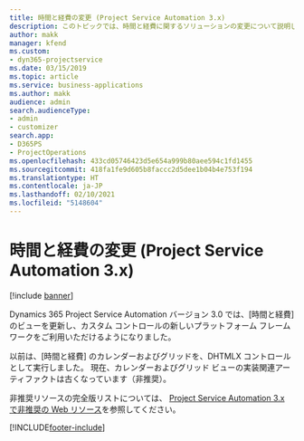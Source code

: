 ```yaml
---
title: 時間と経費の変更 (Project Service Automation 3.x)
description: このトピックでは、時間と経費に関するソリューションの変更について説明します。
author: makk
manager: kfend
ms.custom:
- dyn365-projectservice
ms.date: 03/15/2019
ms.topic: article
ms.service: business-applications
ms.author: makk
audience: admin
search.audienceType:
- admin
- customizer
search.app:
- D365PS
- ProjectOperations
ms.openlocfilehash: 433cd05746423d5e654a999b80aee594c1fd1455
ms.sourcegitcommit: 418fa1fe9d605b8faccc2d5dee1b04b4e753f194
ms.translationtype: HT
ms.contentlocale: ja-JP
ms.lasthandoff: 02/10/2021
ms.locfileid: "5148604"
---
```

# <a name="time-and-expense-changes-project-service-automation-3x"></a>時間と経費の変更 (Project Service Automation 3.x)

[!include [banner](../../includes/psa-now-project-operations.md)]

Dynamics 365 Project Service Automation バージョン 3.0 では、[時間と経費] のビューを更新し、カスタム コントロールの新しいプラットフォーム フレームワークをご利用いただけるようになりました。

以前は、[時間と経費] のカレンダーおよびグリッドを、DHTMLX コントロールとして実行しました。 現在、カレンダーおよびグリッド ビューの実装関連アーティファクトは古くなっています（非推奨）。

非推奨リソースの完全版リストについては、 [Project Service Automation 3.x で非推奨の Web リソース](web-resources-deprecated-v3.x.md)を参照してください。


[!INCLUDE[footer-include](../../includes/footer-banner.md)]